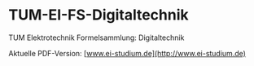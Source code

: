 # TUM-EI-FS-Digitaltechnik
TUM Elektrotechnik Formelsammlung: Digitaltechnik

Aktuelle PDF-Version: [www.ei-studium.de](http://www.ei-studium.de)